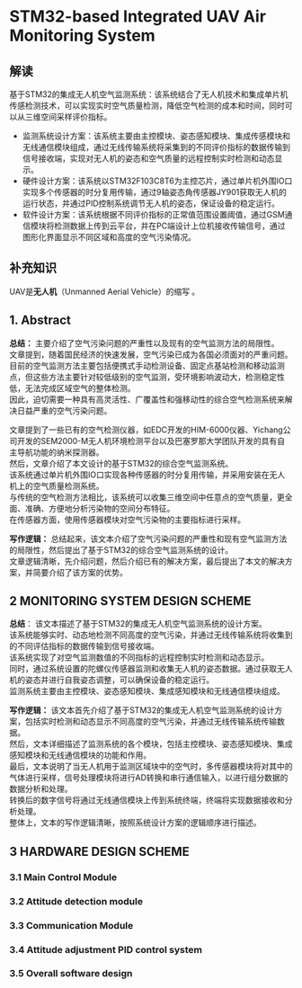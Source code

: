 # STM32-based Integrated UAV Air Monitoring System
## 解读
基于STM32的集成无人机空气监测系统：该系统结合了无人机技术和集成单片机传感检测技术，可以实现实时空气质量检测，降低空气检测的成本和时间，同时可以从三维空间采样评价指标。
- 监测系统设计方案：该系统主要由主控模块、姿态感知模块、集成传感模块和无线通信模块组成，通过无线传输系统将采集到的不同评价指标的数据传输到信号接收端，实现对无人机的姿态和空气质量的远程控制实时检测和动态显示。
- 硬件设计方案：该系统以STM32F103C8T6为主控芯片，通过单片机外围IO口实现多个传感器的时分复用传输，通过9轴姿态角传感器JY901获取无人机的运行状态，并通过PID控制系统调节无人机的姿态，保证设备的稳定运行。
- 软件设计方案：该系统根据不同评价指标的正常值范围设置阈值，通过GSM通信模块将检测数据上传到云平台，并在PC端设计上位机接收传输信号，通过图形化界面显示不同区域和高度的空气污染情况。
## 补充知识
UAV是**无人机**（Unmanned Aerial Vehicle）的缩写 。
## 1. Abstract
**总结：**
主要介绍了空气污染问题的严重性以及现有的空气监测方法的局限性。  
文章提到，随着国民经济的快速发展，空气污染已成为各国必须面对的严重问题。  
目前的空气监测方法主要包括便携式手动检测设备、固定点基站检测和移动监测点，但这些方法主要针对较低级别的空气监测，受环境影响波动大，检测稳定性低，无法完成区域空气的整体检测。  
因此，迫切需要一种具有高灵活性、广覆盖性和强移动性的综合空气检测系统来解决日益严重的空气污染问题。

文章提到了一些已有的空气检测仪器，如EDC开发的HIM-6000仪器、Yichang公司开发的SEM2000-M无人机环境检测平台以及巴塞罗那大学团队开发的具有自主导航功能的纳米探测器。  
然后，文章介绍了本文设计的基于STM32的综合空气监测系统。  
该系统通过单片机外围IO口实现各种传感器的时分复用传输，并采用安装在无人机上的空气质量检测系统。  
与传统的空气检测方法相比，该系统可以收集三维空间中任意点的空气质量，更全面、准确、方便地分析污染物的空间分布特征。  
在传感器方面，使用传感器模块对空气污染物的主要指标进行采样。

**写作逻辑：**
总结起来，该文本介绍了空气污染问题的严重性和现有空气监测方法的局限性，然后提出了基于STM32的综合空气监测系统的设计。  
文章逻辑清晰，先介绍问题，然后介绍已有的解决方案，最后提出了本文的解决方案，并简要介绍了该方案的优势。

## 2 MONITORING SYSTEM DESIGN SCHEME
**总结**：
该文本描述了基于STM32的集成无人机空气监测系统的设计方案。  
该系统能够实时、动态地检测不同高度的空气污染，并通过无线传输系统将收集到的不同评估指标的数据传输到信号接收端。  
该系统实现了对空气监测数值的不同指标的远程控制实时检测和动态显示。  
同时，通过系统设置的陀螺仪传感器监测和收集无人机的姿态数据。通过获取无人机的姿态并进行自我姿态调整，可以确保设备的稳定运行。  
监测系统主要由主控模块、姿态感知模块、集成感知模块和无线通信模块组成。

**写作逻辑：**
该文本首先介绍了基于STM32的集成无人机空气监测系统的设计方案，包括实时检测和动态显示不同高度的空气污染，并通过无线传输系统传输数据。  
然后，文本详细描述了监测系统的各个模块，包括主控模块、姿态感知模块、集成感知模块和无线通信模块的功能和作用。  
最后，文本说明了当无人机用于监测区域块中的空气时，多传感器模块将对其中的气体进行采样，信号处理模块将进行AD转换和串行通信输入，以进行组分数据的数据分析和处理。  
转换后的数字信号将通过无线通信模块上传到系统终端，终端将实现数据接收和分析处理。  
整体上，文本的写作逻辑清晰，按照系统设计方案的逻辑顺序进行描述。
## 3 HARDWARE DESIGN SCHEME

### 3.1 Main Control Module

### 3.2 Attitude detection module

### 3.3 Communication Module

### 3.4 Attitude adjustment PID control system

### 3.5 Overall software design